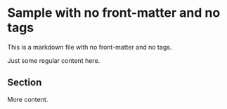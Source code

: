 # Sample with no front-matter and no tags
This is a markdown file with no front-matter and no tags.

Just some regular content here.

## Section
More content.
